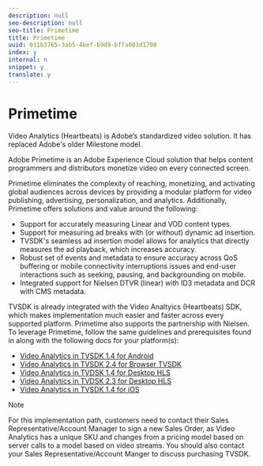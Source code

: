 ```yaml
---
description: null
seo-description: null
seo-title: Primetime
title: Primetime
uuid: 011b3765-3ab5-4bef-b9d9-bffa001d1700
index: y
internal: n
snippet: y
translate: y
---
```


# Primetime

Video Analytics (Heartbeats) is Adobe’s standardized video solution. It has replaced Adobe's older Milestone model.

Adobe Primetime is an Adobe Experience Cloud solution that helps content programmers and distributors monetize video on every connected screen.

Primetime eliminates the complexity of reaching, monetizing, and activating global audiences across devices by providing a modular platform for video publishing, advertising, personalization, and analytics. Additionally, Primetime offers solutions and value around the following:

* Support for accurately measuring Linear and VOD content types. 
* Support for measuring ad breaks with (or without) dynamic ad insertion. 
* TVSDK's seamless ad insertion model allows for analytics that directly measures the ad playback, which increases accuracy. 
* Robust set of events and metadata to ensure accuracy across QoS buffering or mobile connectivity interruptions issues and end-user interactions such as seeking, pausing, and backgrounding on mobile. 
* Integrated support for Nielsen DTVR (linear) with ID3 metadata and DCR with CMS metadata.

TVSDK is already integrated with the Video Analtyics (Heartbeats) SDK, which makes implementation much easier and faster across every supported platform. Primetime also supports the partnership with Nielsen. To leverage Primetime, follow the same guidelines and prerequisites found in [](../../intro-to-ava/implementation-paths/client-side-path.md) along with the following docs for your platform(s):

* [Video Analytics in TVSDK 1.4 for Android](http://help.adobe.com/en_US/primetime/psdk/android/1.4/index.html#Video_analytics) 
* [Video Analytics in TVSDK 2.4 for Browser TVSDK](http://help.adobe.com/en_US/primetime/psdk/browser/2.4/index.html#Video_analytics) 
* [Video Analytics in TVDSK 1.4 for Desktop HLS](http://help.adobe.com/en_US/primetime/psdk/dhls/1.4/index.html#Video_analytics) 
* [Video Analytics in TVDSK 2.3 for Desktop HLS](http://help.adobe.com/en_US/primetime/psdk/dhls/2.3/index.html#Video_analytics) 
* [Video Analytics in TVSDK 1.4 for iOS](http://help.adobe.com/en_US/primetime/psdk/ios/1.4/index.html#Video_analytics)

>[!NOTE]
>
>For this implementation path, customers need to contact their Sales Representative/Account Manager to sign a new Sales Order, as Video Analytics has a unique SKU and changes from a pricing model based on server calls to a model based on video streams. You should also contact your Sales Representative/Account Manger to discuss purchasing TVSDK.

